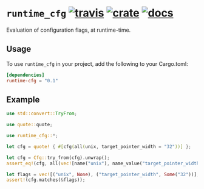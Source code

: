 # `runtime_cfg` [![travis](https://api.travis-ci.org/flier/rust-runtime-cfg.svg)](https://travis-ci.org/flier/rust-runtime-cfg) [![crate](https://img.shields.io/crates/v/runtime_cfg.svg)](https://crates.io/crates/runtime_cfg) [![docs](https://docs.rs/runtime_cfg/badge.svg)](https://docs.rs/crate/runtime_cfg/)

Evaluation of configuration flags, at runtime-time.

## Usage

To use `runtime_cfg` in your project, add the following to your Cargo.toml:

``` toml
[dependencies]
runtime-cfg = "0.1"
```

## Example

```rust
use std::convert::TryFrom;

use quote::quote;

use runtime_cfg::*;

let cfg = quote! { #[cfg(all(unix, target_pointer_width = "32"))] };

let cfg = Cfg::try_from(cfg).unwrap();
assert_eq!(cfg, all(vec![name("unix"), name_value("target_pointer_width", "32")]).into());

let flags = vec![("unix", None), ("target_pointer_width", Some("32"))];
assert!(cfg.matches(&flags));

```

